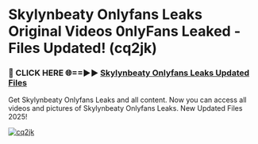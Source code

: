 # Skylynbeaty Onlyfans Leaks Original Videos 0nlyFans Leaked - Files Updated! (cq2jk)

<h3>🔴 CLICK HERE 🌐==►► <a href="https://tinyurl.com/x26r9saj" rel="nofollow">Skylynbeaty Onlyfans Leaks Updated Files</a></h3>

Get Skylynbeaty Onlyfans Leaks and all content. Now you can access all videos and pictures of Skylynbeaty Onlyfans Leaks. New Updated Files 2025!

[![cq2jk](https://i.imgur.com/LkgZPqh.gif)](https://tinyurl.com/x26r9saj)
